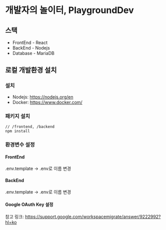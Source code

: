 # 개발자의 놀이터, PlaygroundDev


## 스택  

* FrontEnd - React
* BackEnd - Nodejs
* Database - MariaDB

## 로컬 개발환경 설치

### 설치
- Nodejs: https://nodejs.org/en
- Docker: https://www.docker.com/

###  패키지 설치

```
// /frontend, /backend
npm install
```

### 환경변수 설정

#### FrontEnd
.env.template -> .env로 이름 변경

#### BackEnd
.env.template -> .env로 이름 변경

#### Google OAuth Key 설정
참고 링크: https://support.google.com/workspacemigrate/answer/9222992?hl=ko
